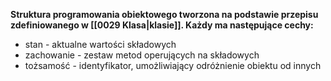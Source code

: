 **Struktura programowania obiektowego tworzona na podstawie przepisu zdefiniowanego w [[0029 Klasa|klasie]]. Każdy ma następujące cechy:**
- stan - aktualne wartości składowych
- zachowanie - zestaw metod operujących na składowych
- tożsamość - identyfikator, umożliwiający odróżnienie obiektu od innych

